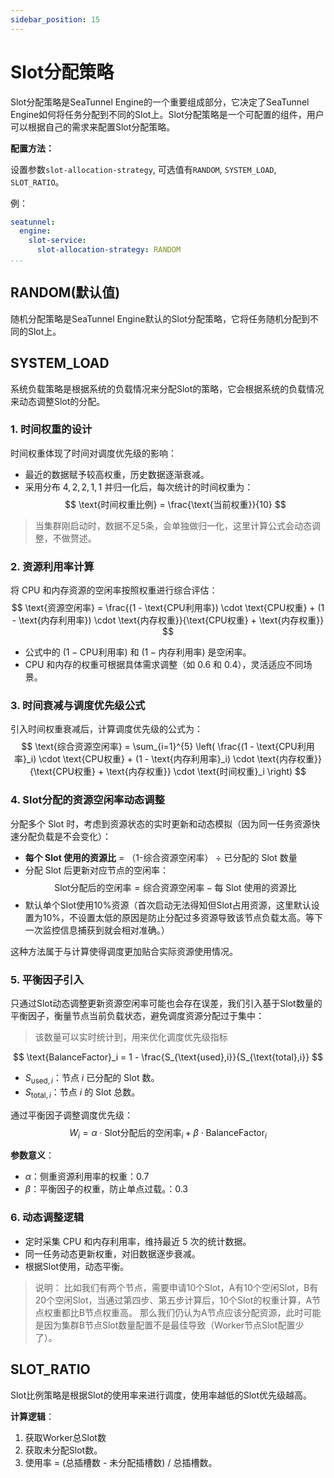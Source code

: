 ```yaml
---
sidebar_position: 15
---
```


# Slot分配策略

Slot分配策略是SeaTunnel Engine的一个重要组成部分，它决定了SeaTunnel Engine如何将任务分配到不同的Slot上。Slot分配策略是一个可配置的组件，用户可以根据自己的需求来配置Slot分配策略。

**配置方法：**

设置参数`slot-allocation-strategy`, 可选值有`RANDOM`, `SYSTEM_LOAD`, `SLOT_RATIO`。

例：
```yaml
seatunnel:
  engine:
    slot-service:
      slot-allocation-strategy: RANDOM
...
```

## RANDOM(默认值)

随机分配策略是SeaTunnel Engine默认的Slot分配策略，它将任务随机分配到不同的Slot上。

## SYSTEM_LOAD

系统负载策略是根据系统的负载情况来分配Slot的策略，它会根据系统的负载情况来动态调整Slot的分配。

### 1. **时间权重的设计**
时间权重体现了时间对调度优先级的影响：
- 最近的数据赋予较高权重，历史数据逐渐衰减。
- 采用分布 $4, 2, 2, 1, 1$ 并归一化后，每次统计的时间权重为：
  $$ \text{时间权重比例} = \frac{\text{当前权重}}{10} $$

> 当集群刚启动时，数据不足5条，会单独做归一化，这里计算公式会动态调整，不做赘述。

### 2. **资源利用率计算**
将 CPU 和内存资源的空闲率按照权重进行综合评估：
$$ \text{资源空闲率} = \frac{(1 - \text{CPU利用率}) \cdot \text{CPU权重} + (1 - \text{内存利用率}) \cdot \text{内存权重}}{\text{CPU权重} + \text{内存权重}} $$

- 公式中的 $(1 - \text{CPU利用率})$ 和 $(1 - \text{内存利用率})$ 是空闲率。
- CPU 和内存的权重可根据具体需求调整（如 $0.6$ 和 $0.4$），灵活适应不同场景。

### 3. **时间衰减与调度优先级公式**

引入时间权重衰减后，计算调度优先级的公式为：
$$
\text{综合资源空闲率} = \sum_{i=1}^{5} \left( \frac{(1 - \text{CPU利用率}_i) \cdot \text{CPU权重} + (1 - \text{内存利用率}_i) \cdot \text{内存权重}}{\text{CPU权重} + \text{内存权重}} \cdot \text{时间权重}_i \right)
$$

### 4. **Slot分配的资源空闲率动态调整**
分配多个 Slot 时，考虑到资源状态的实时更新和动态模拟（因为同一任务资源快速分配负载是不会变化）：
- **每个 Slot 使用的资源比** = （1-综合资源空闲率） ÷ 已分配的 Slot 数量
- 分配 Slot 后更新对应节点的空闲率：
  $$ \text{Slot分配后的空闲率} = \text{综合资源空闲率} - \text{每 Slot 使用的资源比} $$
- 默认单个Slot使用10%资源（首次启动无法得知但Slot占用资源，这里默认设置为10%，不设置太低的原因是防止分配过多资源导致该节点负载太高。等下一次监控信息捕获到就会相对准确。）

这种方法属于与计算使得调度更加贴合实际资源使用情况。

### 5. **平衡因子引入**
只通过Slot动态调整更新资源空闲率可能也会存在误差，我们引入基于Slot数量的平衡因子，衡量节点当前负载状态，避免调度资源分配过于集中：
> 该数量可以实时统计到，用来优化调度优先级指标

$$
\text{BalanceFactor}_i = 1 - \frac{S_{\text{used},i}}{S_{\text{total},i}}
$$

- $S_{\text{used},i}$：节点 $i$ 已分配的 Slot 数。
- $S_{\text{total},i}$：节点 $i$ 的 Slot 总数。

通过平衡因子调整调度优先级：
$$
W_i = \alpha \cdot \text{Slot分配后的空闲率}_i + \beta \cdot \text{BalanceFactor}_i
$$

**参数意义**：
- $\alpha$：侧重资源利用率的权重：0.7
- $\beta$：平衡因子的权重，防止单点过载。：0.3

### 6. **动态调整逻辑**
- 定时采集 CPU 和内存利用率，维持最近 5 次的统计数据。
- 同一任务动态更新权重，对旧数据逐步衰减。
- 根据Slot使用，动态平衡。

> 说明：
> 比如我们有两个节点，需要申请10个Slot，A有10个空闲Slot，B有20个空闲Slot，当通过第四步、第五步计算后，10个Slot的权重计算，A节点权重都比B节点权重高。
> 那么我们仍认为A节点应该分配资源，此时可能是因为集群B节点Slot数量配置不是最佳导致（Worker节点Slot配置少了）。

## SLOT_RATIO

Slot比例策略是根据Slot的使用率来进行调度，使用率越低的Slot优先级越高。

**计算逻辑**：
1. 获取Worker总Slot数
2. 获取未分配Slot数。
3. 使用率 = (总插槽数 - 未分配插槽数) / 总插槽数。

